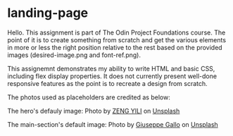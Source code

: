 # landing-page

Hello. This assignment is part of The Odin Project Foundations course. The point of it is to create something from scratch and get the various elements in more or less the right position relative to the rest based on the provided images (desired-image.png and font-ref.png). 

This assignemnt demonstrates my ability to write HTML and basic CSS, including flex display properties. It does not currently present well-done responsive features as the point is to recreate a design from scratch. 

The photos used as placeholders are credited as below: 

The hero's defauly image: 
Photo by <a href="https://unsplash.com/@zengyili?utm_content=creditCopyText&utm_medium=referral&utm_source=unsplash">ZENG YILI</a> on <a href="https://unsplash.com/photos/a-black-and-white-photo-of-a-street-sign-in-front-of-a-building-CKVxwmrTOQo?utm_content=creditCopyText&utm_medium=referral&utm_source=unsplash">Unsplash</a>

The main-section's default image: 
Photo by <a href="https://unsplash.com/@bhangy?utm_content=creditCopyText&utm_medium=referral&utm_source=unsplash">Giuseppe Gallo</a> on <a href="https://unsplash.com/photos/text-ts9juN87Qig?utm_content=creditCopyText&utm_medium=referral&utm_source=unsplash">Unsplash</a>

